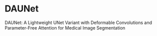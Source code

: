 # DAUNet
DAUNet: A Lightweight UNet Variant with Deformable Convolutions and Parameter-Free Attention for Medical Image Segmentation
